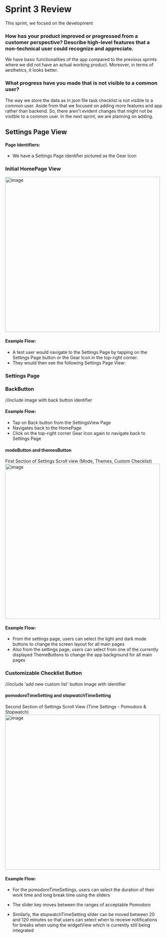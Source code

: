 # Sprint 3 Review

This sprint, we focsed on the development

### How has your product improved or progressed from a customer perspective? Describe high-level features that a non-technical user could recognize and appreciate.

 We have basic functionalities of the app compared to the previous sprints where we did not have an actual working product. Moreover, in terms of aesthetics, it looks better.

### What progress have you made that is not visible to a common user?

The way we store the data as in json file task checklist is not visible to a common user.
Aside from that we focused on adding more features and app rather than backend. So, there aren't evident changes that might not be visitble to a common user. In the next sprint, we are planning on adding.



## Settings Page View

#### Page Identifiers:
- We have a Settings Page identifier pictured as the Gear Icon

### Initial HomePage View
<img width="496" alt="image" src="https://github.com/user-attachments/assets/35991ecb-ee0b-470b-b6e3-c11489be02b0" />

#### Example Flow:
- A test user would navigate to the Settings Page by tapping on the Settings Page button or the Gear Icon in the top-right corner.
- They would then see the following Settings Page View:

### Settings Page 

### BackButton
//include image with back button identifier
#### Example Flow:
- Tap on Back button from the SettingsView Page
- Navigates back to the HomePage
- Click on the top-right corner Gear Icon again to navigate back to Settings Page

#### modeButton and themesButton
First Section of Settings Scroll view (Mode, Themes, Custom Checklist)
<img width="496" alt="image" src="https://github.com/user-attachments/assets/4b394e57-98f9-4edd-ae2a-bb595e27762b" />

#### Example Flow:
- From the settings page, users can select the light and dark mode buttons to change the screen layout for all main pages
- Also from the settings page, users can select from one of the currently displayed ThemeButtons to change the app background for all main pages

### Customizable Checklist Button
//include 'add new custom list' button image with identifier

#### pomodoroTimeSetting and stopwatchTimeSetting
Second Section of Settings Scroll View (Time Settings - Pomodoro & Stopwatch)
<img width="496" alt="image" src= "https://github.com/user-attachments/assets/1e472b7a-4b59-400f-8fe1-c80f06dfa77e" />

#### Example Flow:
- For the pomodoroTimeSettings, users can select the duration of their work time and long break time using the sliders
- The slider key moves between the ranges of acceptable Pomodoro
 
- Similarly, the stopwatchTimeSetting slider can be moved between 20 and 120 minutes so that users can select when to receive notifications for breaks when using the widgetView which is currently still being integrated




